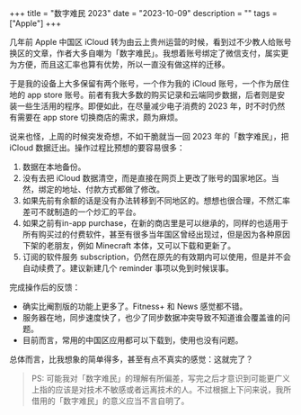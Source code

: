 +++
title = "数字难民 2023"
date = "2023-10-09"
description = ""
tags = ["Apple"]
+++

几年前 Apple 中国区 iCloud 转为由云上贵州运营的时候，看到过不少教人给账号换区的文章，作者大多自嘲为「数字难民」。我想着账号绑定了微信支付，属实更为方便，而且这汇率也算有优势，所以一直没有做这样的迁移。

于是我的设备上大多保留有两个账号，一个作为我的 iCloud 账号，一个作为居住地的 app store 账号。前者有我大多数的购买记录和云端同步数据，后者则是安装一些生活用的程序。即便如此，在尽量减少电子消费的 2023 年，时不时仍然有需要在 app store 切换商店的需求，颇为麻烦。

说来也怪，上周的时候突发奇想，不如干脆就当一回 2023 年的「数字难民」，把 iCloud 数据迁出。操作过程比预想的要容易很多：

1. 数据在本地备份。
2. 没有去把 iCloud 数据清空，而是直接在网页上更改了账号的国家地区。当然，绑定的地址、付款方式都做了修改。
3. 如果先前有余额的话是没有办法转移到不同地区的。想想也很合理，不然汇率差可不就制造的一个炒汇的平台。
4. 如果之前有in-app purchase，在新的商店里是可以继承的，同样的也适用于所有购买过的付费软件，甚至有很多当年国区曾经出现过，但是因为各种原因下架的老朋友，例如 Minecraft 本体，又可以下载和更新了。
5. 订阅的软件服务 subscription，仍然在原先的有效期内可以使用，但是并不会自动续费了。建议新建几个 reminder 事项以免到时候误事。

完成操作后的反馈：

- 确实比阉割版的功能上更多了。Fitness+ 和 News 感觉都不错。
- 服务器在地，同步速度快了，也少了同步数据冲突导致不知道谁会覆盖谁的问题。
- 目前而言，常用的中国区应用都可以下载到，使用也没有问题。

总体而言，比我想象的简单得多，甚至有点不真实的感觉：这就完了？

> PS: 可能我对「数字难民」的理解有所偏差，写完之后才意识到可能更广义上指的应该是对技术不敏感或者远离技术的人。不过根据上下问来说，我所借用的「数字难民」的意义应当不言自明了。
